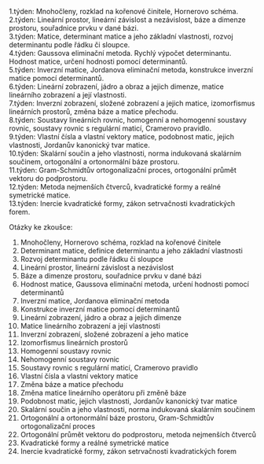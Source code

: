 1.týden: Mnohočleny, rozklad na kořenové činitele, Hornerovo schéma.  
2.týden: Lineární prostor, lineární závislost a nezávislost, báze a dimenze prostoru, souřadnice prvku v dané bázi.  
3.týden: Matice, determinant matice a jeho základní vlastnosti, rozvoj determinantu podle řádku či sloupce.  
4.týden: Gaussova eliminační metoda. Rychlý výpočet determinantu. Hodnost matice, určení hodnosti pomocí determinantů.  
5.týden: Inverzní matice, Jordanova eliminační metoda, konstrukce inverzní matice pomocí determinantů.  
6.týden: Lineární zobrazení, jádro a obraz a jejich dimenze, matice lineárního zobrazení a její vlastnosti.  
7.týden: Inverzní zobrazení, složené zobrazení a jejich matice, izomorfismus lineárních prostorů, změna báze a matice přechodu.  
8.týden: Soustavy lineárních rovnic, homogenní a nehomogenní soustavy rovnic, soustavy rovnic s regulární maticí, Cramerovo pravidlo.  
9.týden: Vlastní čísla a vlastní vektory matice, podobnost matic, jejich vlastnosti, Jordanův kanonický tvar matice.  
10.týden: Skalární součin a jeho vlastnosti, norma indukovaná skalárním součinem, ortogonální a ortonormální báze prostoru.  
11.týden: Gram-Schmidtův ortogonalizační proces, ortogonální průmět vektoru do podprostoru.  
12.týden: Metoda nejmenších čtverců, kvadratické formy a reálné symetrické matice.  
13.týden: Inercie kvadratické formy, zákon setrvačnosti kvadratických forem.


Otázky ke zkoušce:

1. Mnohočleny, Hornerovo schéma, rozklad na kořenové činitele  
2. Determinant matice, definice determinantu a jeho základní vlastnosti  
3. Rozvoj determinantu podle řádku či sloupce  
4. Lineární prostor, lineární závislost a nezávislost  
5. Báze a dimenze prostoru, souřadnice prvku v dané bázi  
6. Hodnost matice, Gaussova eliminační metoda, určení hodnosti pomocí determinantů  
7. Inverzní matice, Jordanova eliminační metoda  
8. Konstrukce inverzní matice pomocí determinantů  
9. Lineární zobrazení, jádro a obraz a jejich dimenze  
10. Matice lineárního zobrazení a její vlastnosti  
11. Inverzní zobrazení, složené zobrazení a jeho matice  
12. Izomorfismus lineárních prostorů  
13. Homogenní soustavy rovnic  
14. Nehomogenní soustavy rovnic  
15. Soustavy rovnic s regulární maticí, Cramerovo pravidlo  
16. Vlastní čísla a vlastní vektory matice  
17. Změna báze a matice přechodu  
18. Změna matice lineárního operátoru při změně báze  
19. Podobnost matic, jejich vlastnosti, Jordanův kanonický tvar matice  
20. Skalární součin a jeho vlastnosti, norma indukovaná skalárním součinem  
21. Ortogonální a ortonormální báze prostoru, Gram-Schmidtův ortogonalizační proces  
22. Ortogonální průmět vektoru do podprostoru, metoda nejmenších čtverců  
23. Kvadratické formy a reálné symetrické matice  
24. Inercie kvadratické formy, zákon setrvačnosti kvadratických forem